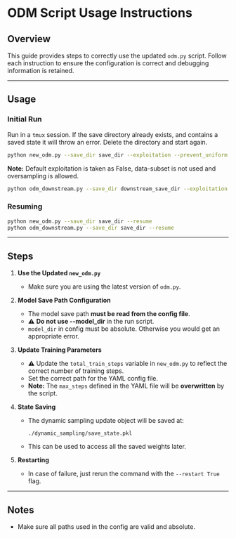 # ODM Script Usage Instructions

## Overview

This guide provides steps to correctly use the updated `odm.py` script. Follow each instruction to ensure the configuration is correct and debugging information is retained.

---

## Usage

### Initial Run

Run in a `tmux` session. If the save directory already exists, and contains a saved state it will throw an error. Delete the directory and start again.

```bash
python new_odm.py --save_dir save_dir --exploitation --prevent_uniform --use_data_subset --prevent_oversampling --oversampling_factor 3.0
```

**Note:** Default exploitation is taken as False, data-subset is not used and oversampling is allowed.

```bash
python odm_downstream.py --save_dir downstream_save_dir --exploitation --prevent_uniform --use_data_subset --prevent_oversampling --oversampling_factor 3.0 --downstream_importance 0.5 --use_accuracy
```

### Resuming

```bash
python new_odm.py --save_dir save_dir --resume
python odm_downstream.py --save_dir save_dir --resume
```

---

## Steps

1. **Use the Updated `new_odm.py`**
   - Make sure you are using the latest version of `odm.py`.

2. **Model Save Path Configuration**
   - The model save path **must be read from the config file**.
   - ⚠️ **Do not use --model_dir** in the run script.
   - `model_dir` in config must be absolute. Otherwise you would get an appropriate error.

3. **Update Training Parameters**
   - ⚠️ Update the `total_train_steps` variable in `new_odm.py` to reflect the correct number of training steps.
   - Set the correct path for the YAML config file.
   - **Note:** The `max_steps` defined in the YAML file will be **overwritten** by the script.

4. **State Saving**
   - The dynamic sampling update object will be saved at:
     ```
     ./dynamic_sampling/save_state.pkl
     ```
   - This can be used to access all the saved weights later.

5. **Restarting**
   - In case of failure, just rerun the command with the `--restart True` flag.

---

## Notes

- Make sure all paths used in the config are valid and absolute.
